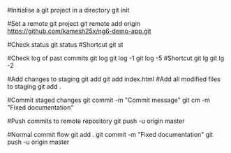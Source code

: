 #Initialise a git project in a directory
git init

#Set a remote git project
git remote add origin https://github.com/kamesh25x/ng6-demo-app.git

#Check status
git status
#Shortcut
git st

#Check log of past commits
git log
git log -1
git log -5
#Shortcut
git lg
git lg -2

#Add changes to staging
git add <file>
git add index.html
#Add all modified files to staging
git add .

#Commit staged changes
git commit -m "Commit message"
git cm -m "Fixed documentation"

#Push commits to remote repository
git push -u origin master

#Normal commit flow
git add .
git commit -m \"Fixed documentation\"
git push -u origin master
